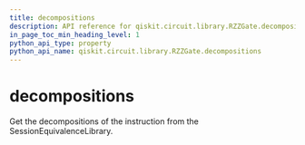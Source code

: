 ```yaml
---
title: decompositions
description: API reference for qiskit.circuit.library.RZZGate.decompositions
in_page_toc_min_heading_level: 1
python_api_type: property
python_api_name: qiskit.circuit.library.RZZGate.decompositions
---
```


# decompositions

Get the decompositions of the instruction from the SessionEquivalenceLibrary.

